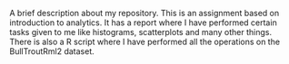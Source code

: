 A brief description about my repository.
This is an assignment based on introduction to analytics. It has a report where I have performed certain tasks given to me like histograms, scatterplots and many other things.
There is also a R script where I have performed all the operations on the BullTroutRml2 dataset.
